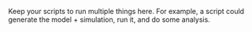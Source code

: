 Keep your scripts to run multiple things here.
For example, a script could generate the model + simulation, run it, and do some analysis.
